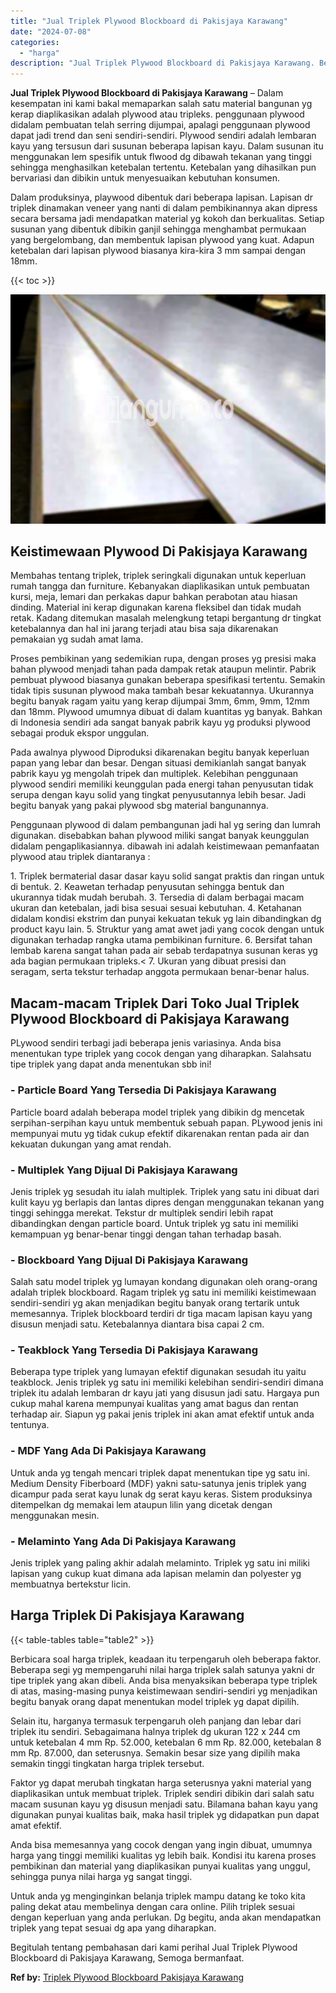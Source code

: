 ```yaml
---
title: "Jual Triplek Plywood Blockboard di Pakisjaya Karawang"
date: "2024-07-08"
categories: 
  - "harga"
description: "Jual Triplek Plywood Blockboard di Pakisjaya Karawang. Begitulah tentang pembahasan dari kami perihal Jual Triplek Plywood Blockboard di Pakisjaya Karawang,..."
---
```


**Jual Triplek Plywood Blockboard di Pakisjaya Karawang** – Dalam kesempatan ini kami bakal memaparkan salah satu material bangunan yg kerap diaplikasikan adalah plywood atau tripleks. penggunaan plywood didalam pembuatan telah serring dijumpai, apalagi penggunaan plywood dapat jadi trend dan seni sendiri-sendiri. Plywood sendiri adalah lembaran kayu yang tersusun dari susunan beberapa lapisan kayu. Dalam susunan itu menggunakan lem spesifik untuk flwood dg dibawah tekanan yang tinggi sehingga menghasilkan ketebalan tertentu. Ketebalan yang dihasilkan pun bervariasi dan dibikin untuk menyesuaikan kebutuhan konsumen.

Dalam produksinya, playwood dibentuk dari beberapa lapisan. Lapisan dr triplek dinamakan veneer yang nanti di dalam pembikinannya akan dipress secara bersama jadi mendapatkan material yg kokoh dan berkualitas. Setiap susunan yang dibentuk dibikin ganjil sehingga menghambat permukaan yang bergelombang, dan membentuk lapisan plywood yang kuat. Adapun ketebalan dari lapisan plywood biasanya kira-kira 3 mm sampai dengan 18mm.

{{< toc >}}

![Jual Triplek Plywood Blockboard di Pakisjaya Karawang](/images/jual-triplek-murah-24.png)

## Keistimewaan Plywood Di Pakisjaya Karawang

Membahas tentang triplek, triplek seringkali digunakan untuk keperluan rumah tangga dan furniture. Kebanyakan diaplikasikan untuk pembuatan kursi, meja, lemari dan perkakas dapur bahkan perabotan atau hiasan dinding. Material ini kerap digunakan karena fleksibel dan tidak mudah retak. Kadang ditemukan masalah melengkung tetapi bergantung dr tingkat ketebalannya dan hal ini jarang terjadi atau bisa saja dikarenakan pemakaian yg sudah amat lama.

Proses pembikinan yang sedemikian rupa, dengan proses yg presisi maka bahan plywood menjadi tahan pada dampak retak ataupun melintir. Pabrik pembuat plywood biasanya gunakan beberapa spesifikasi tertentu. Semakin tidak tipis susunan plywood maka tambah besar kekuatannya. Ukurannya begitu banyak ragam yaitu yang kerap dijumpai 3mm, 6mm, 9mm, 12mm dan 18mm. Plywood umumnya dibuat di dalam kuantitas yg banyak. Bahkan di Indonesia sendiri ada sangat banyak pabrik kayu yg produksi plywood sebagai produk ekspor unggulan.

Pada awalnya plywood Diproduksi dikarenakan begitu banyak keperluan papan yang lebar dan besar. Dengan situasi demikianlah sangat banyak pabrik kayu yg mengolah tripek dan multiplek. Kelebihan penggunaan plywood sendiri memiliki keunggulan pada energi tahan penyusutan tidak serupa dengan kayu solid yang tingkat penyusutannya lebih besar. Jadi begitu banyak yang pakai plywood sbg material bangunannya.

Penggunaan plywood di dalam pembangunan jadi hal yg sering dan lumrah digunakan. disebabkan bahan plywood miliki sangat banyak keunggulan didalam pengaplikasiannya. dibawah ini adalah keistimewaan pemanfaatan plywood atau triplek diantaranya :

1\. Triplek bermaterial dasar dasar kayu solid sangat praktis dan ringan untuk di bentuk. 2. Keawetan terhadap penyusutan sehingga bentuk dan ukurannya tidak mudah berubah. 3. Tersedia di dalam berbagai macam ukuran dan ketebalan, jadi bisa sesuai sesuai kebutuhan. 4. Ketahanan didalam kondisi ekstrim dan punyai kekuatan tekuk yg lain dibandingkan dg product kayu lain. 5. Struktur yang amat awet jadi yang cocok dengan untuk digunakan terhadap rangka utama pembikinan furniture. 6. Bersifat tahan lembab karena sangat tahan pada air sebab terdapatnya susunan keras yg ada bagian permukaan tripleks.< 7. Ukuran yang dibuat presisi dan seragam, serta tekstur terhadap anggota permukaan benar-benar halus.

## Macam-macam Triplek Dari Toko Jual Triplek Plywood Blockboard di Pakisjaya Karawang

PLywood sendiri terbagi jadi beberapa jenis variasinya. Anda bisa menentukan type triplek yang cocok dengan yang diharapkan. Salahsatu tipe triplek yang dapat anda menentukan sbb ini!

### \- Particle Board Yang Tersedia Di Pakisjaya Karawang

Particle board adalah beberapa model triplek yang dibikin dg mencetak serpihan-serpihan kayu untuk membentuk sebuah papan. PLywood jenis ini mempunyai mutu yg tidak cukup efektif dikarenakan rentan pada air dan kekuatan dukungan yang amat rendah.

### \- Multiplek Yang Dijual Di Pakisjaya Karawang

Jenis triplek yg sesudah itu ialah multiplek. Triplek yang satu ini dibuat dari kulit kayu yg berlapis dan lantas dipres dengan menggunakan tekanan yang tinggi sehingga merekat. Tekstur dr multiplek sendiri lebih rapat dibandingkan dengan particle board. Untuk triplek yg satu ini memiliki kemampuan yg benar-benar tinggi dengan tahan terhadap basah.

### \- Blockboard Yang Dijual Di Pakisjaya Karawang

Salah satu model triplek yg lumayan kondang digunakan oleh orang-orang adalah triplek blockboard. Ragam triplek yg satu ini memiliki keistimewaan sendiri-sendiri yg akan menjadikan begitu banyak orang tertarik untuk memesannya. Triplek blockboard terdiri dr tiga macam lapisan kayu yang disusun menjadi satu. Ketebalannya diantara bisa capai 2 cm.

### \- Teakblock Yang Tersedia Di Pakisjaya Karawang

Beberapa type triplek yang lumayan efektif digunakan sesudah itu yaitu teakblock. Jenis triplek yg satu ini memiliki kelebihan sendiri-sendiri dimana triplek itu adalah lembaran dr kayu jati yang disusun jadi satu. Hargaya pun cukup mahal karena mempunyai kualitas yang amat bagus dan rentan terhadap air. Siapun yg pakai jenis triplek ini akan amat efektif untuk anda tentunya.

### \- MDF Yang Ada Di Pakisjaya Karawang

Untuk anda yg tengah mencari triplek dapat menentukan tipe yg satu ini. Medium Density Fiberboard (MDF) yakni satu-satunya jenis triplek yang dicampur pada serat kayu lunak dg serat kayu keras. Sistem produksinya ditempelkan dg memakai lem ataupun lilin yang dicetak dengan menggunakan mesin.

### \- Melaminto Yang Ada Di Pakisjaya Karawang

Jenis triplek yang paling akhir adalah melaminto. Triplek yg satu ini miliki lapisan yang cukup kuat dimana ada lapisan melamin dan polyester yg membuatnya bertekstur licin.

## Harga Triplek Di Pakisjaya Karawang

{{< table-tables table="table2" >}}

Berbicara soal harga triplek, keadaan itu terpengaruh oleh beberapa faktor. Beberapa segi yg mempengaruhi nilai harga triplek salah satunya yakni dr tipe triplek yang akan dibeli. Anda bisa menyaksikan beberapa type triplek di atas, masing-masing punya keistimewaan sendiri-sendiri yg menjadikan begitu banyak orang dapat menentukan model triplek yg dapat dipilih.

Selain itu, harganya termasuk terpengaruh oleh panjang dan lebar dari triplek itu sendiri. Sebagaimana halnya triplek dg ukuran 122 x 244 cm untuk ketebalan 4 mm Rp. 52.000, ketebalan 6 mm Rp. 82.000, ketebalan 8 mm Rp. 87.000, dan seterusnya. Semakin besar size yang dipilih maka semakin tinggi tingkatan harga triplek tersebut.

Faktor yg dapat merubah tingkatan harga seterusnya yakni material yang diaplikasikan untuk membuat triplek. Triplek sendiri dibikin dari salah satu macam susunan kayu yg disusun menjadi satu. Bilamana bahan kayu yang digunakan punyai kualitas baik, maka hasil triplek yg didapatkan pun dapat amat efektif.

Anda bisa memesannya yang cocok dengan yang ingin dibuat, umumnya harga yang tinggi memiliki kualitas yg lebih baik. Kondisi itu karena proses pembikinan dan material yang diaplikasikan punyai kualitas yang unggul, sehingga punya nilai harga yg sangat tinggi.

Untuk anda yg menginginkan belanja triplek mampu datang ke toko kita paling dekat atau membelinya dengan cara online. Pilih triplek sesuai dengan keperluan yang anda perlukan. Dg begitu, anda akan mendapatkan triplek yang tepat sesuai dg apa yang diharapkan.

Begitulah tentang pembahasan dari kami perihal Jual Triplek Plywood Blockboard di Pakisjaya Karawang, Semoga bermanfaat.

**Ref by:** [Triplek Plywood Blockboard Pakisjaya Karawang](https://id.wikipedia.org/wiki/Triplek)
